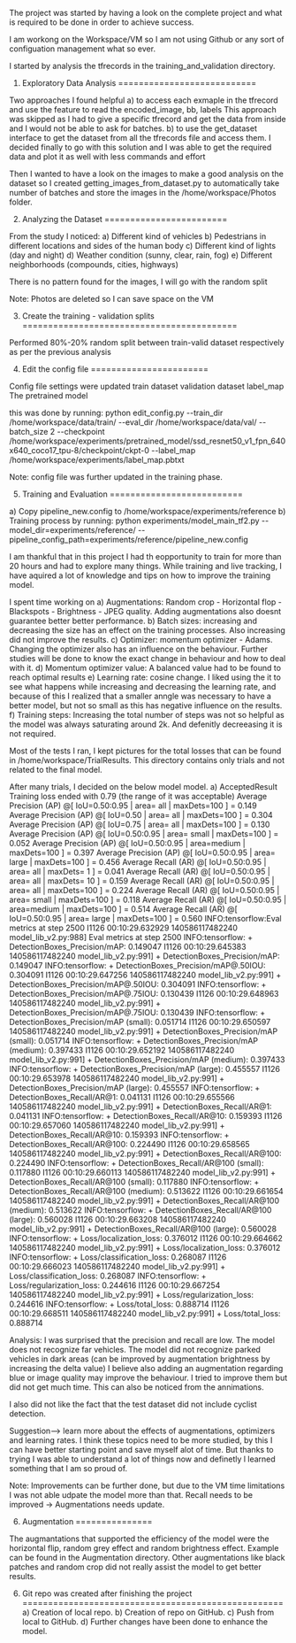 The project was started by having a look on the complete project and what is required to be done in order to achieve success.

I am workong on the Workspace/VM so I am not using Github or any sort of configuation management what so ever.

I started by analysis the tfrecords in the training_and_validation directory.

1) Exploratory Data Analysis
===========================

Two approaches I found helpful
a) to access each exmaple in the tfrecord and use the feature to read the encoded_image, bb, labels
   This approach was skipped as I had to give a specific tfrecord and get the data from inside and I would not be able to ask for batches. 
b) to use the get_dataset interface to get the dataset from all the tfrecords file and access them.
   I decided finally to go with this solution and I was able to get the required data and plot it as well with less commands and effort

Then I wanted to have a look on the images to make a good analysis on the dataset so I created getting_images_from_dataset.py
to automatically take number of batches and store the images in the /home/workspace/Photos folder.

2) Analyzing the Dataset
========================

From the study I noticed:
a) Different kind of vehicles
b) Pedestrians in different locations and sides of the human body
c) Different kind of lights (day and night)
d) Weather condition (sunny, clear, rain, fog)
e) Different neighborhoods (compounds, cities, highways)

There is no pattern found for the images, I will go with the random split

Note: Photos are deleted so I can save space on the VM

3) Create the training - validation splits
==========================================

Performed 80%-20% random split between train-valid dataset respectively
as per the previous analysis

4) Edit the config file
=======================

Config file settings were updated
train dataset
validation dataset
label_map
The pretrained model

this was done by running:
python edit_config.py --train_dir /home/workspace/data/train/ --eval_dir /home/workspace/data/val/ --batch_size 2 --checkpoint /home/workspace/experiments/pretrained_model/ssd_resnet50_v1_fpn_640x640_coco17_tpu-8/checkpoint/ckpt-0 --label_map /home/workspace/experiments/label_map.pbtxt

Note: config file was further updated in the training phase.

5) Training and Evaluation
==========================

a) Copy pipeline_new.config to /home/workspace/experiments/reference
b) Training process
by running: python experiments/model_main_tf2.py --model_dir=experiments/reference/ --pipeline_config_path=experiments/reference/pipeline_new.config

I am thankful that in this project I had th eopportunity to train for more than 20 hours and had to explore many things.
While training and live tracking, I have aquired a lot of knowledge and tips on how to improve the training model.

I spent time working on
a) Augmentations: Random crop - Horizontal flop - Blackspots - Brightness - JPEG quality. Adding augmentations also doesnt guarantee better better performance.
b) Batch sizes: increasing and decreasing the size has an effect on the training processes. Also increasing did not improve the results.
c) Optimizer: momentum optimizer - Adams. Changing the optimizer also has an influence on the behaviour. Further studies will be done to know the exact change in behaviour and how to deal with it.
d) Momentum optimizer value: A balanced value had to be found to reach optimal results
e) Learning rate: cosine change. I liked using the it to see what happens while increasing and decreasing the learning rate, and because of this I realized that a smaller anngle was necessary to have a better model, but not so small as this has negative influence on the results.
f) Training steps: Increasing the total number of steps was not so helpful as the model was always saturating around 2k. And defenitly decreeasing it is not required.

Most of the tests I ran, I kept pictures for the total losses that can be found in /home/workspace/TrialResults. This directory contains only trials and not related to the final model.


After many trials, I decided on the below model model.
a) AcceptedResult
Training loss ended with 0.79 (the range of it was acceptable)
 Average Precision  (AP) @[ IoU=0.50:0.95 | area=   all | maxDets=100 ] = 0.149
 Average Precision  (AP) @[ IoU=0.50      | area=   all | maxDets=100 ] = 0.304
 Average Precision  (AP) @[ IoU=0.75      | area=   all | maxDets=100 ] = 0.130
 Average Precision  (AP) @[ IoU=0.50:0.95 | area= small | maxDets=100 ] = 0.052
 Average Precision  (AP) @[ IoU=0.50:0.95 | area=medium | maxDets=100 ] = 0.397
 Average Precision  (AP) @[ IoU=0.50:0.95 | area= large | maxDets=100 ] = 0.456
 Average Recall     (AR) @[ IoU=0.50:0.95 | area=   all | maxDets=  1 ] = 0.041
 Average Recall     (AR) @[ IoU=0.50:0.95 | area=   all | maxDets= 10 ] = 0.159
 Average Recall     (AR) @[ IoU=0.50:0.95 | area=   all | maxDets=100 ] = 0.224
 Average Recall     (AR) @[ IoU=0.50:0.95 | area= small | maxDets=100 ] = 0.118
 Average Recall     (AR) @[ IoU=0.50:0.95 | area=medium | maxDets=100 ] = 0.514
 Average Recall     (AR) @[ IoU=0.50:0.95 | area= large | maxDets=100 ] = 0.560
INFO:tensorflow:Eval metrics at step 2500
I1126 00:10:29.632929 140586117482240 model_lib_v2.py:988] Eval metrics at step 2500
INFO:tensorflow:    + DetectionBoxes_Precision/mAP: 0.149047
I1126 00:10:29.645383 140586117482240 model_lib_v2.py:991]  + DetectionBoxes_Precision/mAP: 0.149047
INFO:tensorflow:    + DetectionBoxes_Precision/mAP@.50IOU: 0.304091
I1126 00:10:29.647256 140586117482240 model_lib_v2.py:991]  + DetectionBoxes_Precision/mAP@.50IOU: 0.304091
INFO:tensorflow:    + DetectionBoxes_Precision/mAP@.75IOU: 0.130439
I1126 00:10:29.648963 140586117482240 model_lib_v2.py:991]  + DetectionBoxes_Precision/mAP@.75IOU: 0.130439
INFO:tensorflow:    + DetectionBoxes_Precision/mAP (small): 0.051714
I1126 00:10:29.650597 140586117482240 model_lib_v2.py:991]  + DetectionBoxes_Precision/mAP (small): 0.051714
INFO:tensorflow:    + DetectionBoxes_Precision/mAP (medium): 0.397433
I1126 00:10:29.652192 140586117482240 model_lib_v2.py:991]  + DetectionBoxes_Precision/mAP (medium): 0.397433
INFO:tensorflow:    + DetectionBoxes_Precision/mAP (large): 0.455557
I1126 00:10:29.653978 140586117482240 model_lib_v2.py:991]  + DetectionBoxes_Precision/mAP (large): 0.455557
INFO:tensorflow:    + DetectionBoxes_Recall/AR@1: 0.041131
I1126 00:10:29.655566 140586117482240 model_lib_v2.py:991]  + DetectionBoxes_Recall/AR@1: 0.041131
INFO:tensorflow:    + DetectionBoxes_Recall/AR@10: 0.159393
I1126 00:10:29.657060 140586117482240 model_lib_v2.py:991]  + DetectionBoxes_Recall/AR@10: 0.159393
INFO:tensorflow:    + DetectionBoxes_Recall/AR@100: 0.224490
I1126 00:10:29.658565 140586117482240 model_lib_v2.py:991]  + DetectionBoxes_Recall/AR@100: 0.224490
INFO:tensorflow:    + DetectionBoxes_Recall/AR@100 (small): 0.117880
I1126 00:10:29.660113 140586117482240 model_lib_v2.py:991]  + DetectionBoxes_Recall/AR@100 (small): 0.117880
INFO:tensorflow:    + DetectionBoxes_Recall/AR@100 (medium): 0.513622
I1126 00:10:29.661654 140586117482240 model_lib_v2.py:991]  + DetectionBoxes_Recall/AR@100 (medium): 0.513622
INFO:tensorflow:    + DetectionBoxes_Recall/AR@100 (large): 0.560028
I1126 00:10:29.663208 140586117482240 model_lib_v2.py:991]  + DetectionBoxes_Recall/AR@100 (large): 0.560028
INFO:tensorflow:    + Loss/localization_loss: 0.376012
I1126 00:10:29.664662 140586117482240 model_lib_v2.py:991]  + Loss/localization_loss: 0.376012
INFO:tensorflow:    + Loss/classification_loss: 0.268087
I1126 00:10:29.666023 140586117482240 model_lib_v2.py:991]  + Loss/classification_loss: 0.268087
INFO:tensorflow:    + Loss/regularization_loss: 0.244616
I1126 00:10:29.667254 140586117482240 model_lib_v2.py:991]  + Loss/regularization_loss: 0.244616
INFO:tensorflow:    + Loss/total_loss: 0.888714
I1126 00:10:29.668511 140586117482240 model_lib_v2.py:991]  + Loss/total_loss: 0.888714

Analysis:
I was surprised that the precision and recall are low.
The model does not recognize far vehicles.
The model did not recognize parked vehicles in dark areas (can be improved by augmentation brightness by increasing the delta value)
I believe also adding an augmentation regarding blue or image quality may improve the behaviour.
I tried to improve them but did not get much time.
This can also be noticed from the annimations.

I also did not like the fact that the test dataset did not include cyclist detection.

Suggestion--> learn more about the effects of augmentations, optimizers and learning rates. I think these topics need to be more studied, by this I can have better starting point and save myself alot of time.
But thanks to trying I was able to understand a lot of things now and definetly l learned something that I am so proud of.

Note: 
Improvements can be further done, but due to the VM time limitations I was not able udpate the model more than that.
Recall needs to be improved -> Augmentations needs update.

6) Augmentation
===============

The  augmantations that supported the efficiency of the model were the horizontal flip, random grey effect and random brightness effect. Example can be found in the Augmentation directory.
Other augmentations like black patches and random crop did not really assist the model to get better results.

6) Git repo was created after finishing the project
===================================================
a) Creation of local repo.
b) Creation of repo on GitHub.
c) Push from local to GitHub.
d) Further changes have been done to enhance the model.
